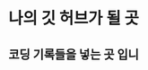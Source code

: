 나의 깃 허브가 될 곳
====================

코딩 기록들을 넣는 곳 입니
---------------------------


<!---
KMJ1324/KMJ1324 is a ✨ special ✨ repository because its `README.md` (this file) appears on your GitHub profile.
You can click the Preview link to take a look at your changes.
--->
